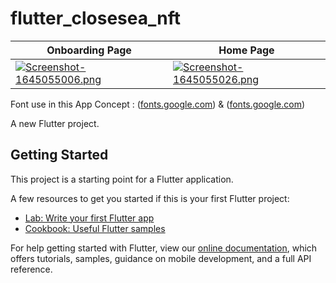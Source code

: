 # flutter_closesea_nft

| Onboarding Page     | Home Page      |  
| ------------- | -------------    | 
| [![Screenshot-1645055006.png](https://i.postimg.cc/rsSxhLFn/Screenshot-1645055006.png)](https://postimg.cc/5Q2X0TzL) |  [![Screenshot-1645055026.png](https://i.postimg.cc/HkS5vzdg/Screenshot-1645055026.png)](https://postimg.cc/3kvddgkS) |

Font use in this App Concept : ([fonts.google.com](https://fonts.google.com/specimen/Rowdies?preview.size=38&query=rowdies)) & ([fonts.google.com](https://fonts.google.com/specimen/Source+Serif+Pro?preview.size=38&query=source+serif))

A new Flutter project.

## Getting Started

This project is a starting point for a Flutter application.

A few resources to get you started if this is your first Flutter project:

- [Lab: Write your first Flutter app](https://flutter.dev/docs/get-started/codelab)
- [Cookbook: Useful Flutter samples](https://flutter.dev/docs/cookbook)

For help getting started with Flutter, view our
[online documentation](https://flutter.dev/docs), which offers tutorials,
samples, guidance on mobile development, and a full API reference.
